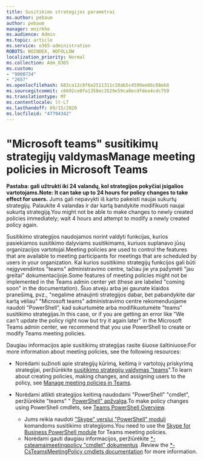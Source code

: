 ```yaml
---
title: Susitikimo strategijos parametrai
ms.author: pebaum
author: pebaum
manager: mnirkhe
ms.audience: Admin
ms.topic: article
ms.service: o365-administration
ROBOTS: NOINDEX, NOFOLLOW
localization_priority: Normal
ms.collection: Adm_O365
ms.custom:
- "9000734"
- "2657"
ms.openlocfilehash: 683ca12c8f6e2511311c10ab5c4599ee66c08eb8
ms.sourcegitcommit: c6692ce0fa1358ec3529e59ca0ecdfdea4cdc759
ms.translationtype: MT
ms.contentlocale: lt-LT
ms.lasthandoff: 09/15/2020
ms.locfileid: "47794342"
---
```

# <a name="manage-meeting-policies-in-microsoft-teams"></a><span data-ttu-id="04409-102">"Microsoft teams" susitikimų strategijų valdymas</span><span class="sxs-lookup"><span data-stu-id="04409-102">Manage meeting policies in Microsoft Teams</span></span>

<span data-ttu-id="04409-103">**Pastaba: gali užtrukti iki 24 valandų, kol strategijos pokyčiai įsigalios vartotojams.**</span><span class="sxs-lookup"><span data-stu-id="04409-103">**Note: It can take up to 24 hours for policy changes to take effect for users.**</span></span> <span data-ttu-id="04409-104">Jums gali nepavykti iš karto pakeisti naujai sukurtų strategijų. Palaukite 4 valandas ir dar kartą bandykite modifikuoti naujai sukurtą strategiją.</span><span class="sxs-lookup"><span data-stu-id="04409-104">You might not be able to make changes to newly created policies immediately; wait 4 hours and attempt to modify a newly created policy again.</span></span>

<span data-ttu-id="04409-105">Susitikimo strategijos naudojamos norint valdyti funkcijas, kurios pasiekiamos susitikimo dalyviams susitikimams, kuriuos suplanavo jūsų organizacijos vartotojai.</span><span class="sxs-lookup"><span data-stu-id="04409-105">Meeting policies are used to control the features that are available to meeting participants for meetings that are scheduled by users in your organization.</span></span> <span data-ttu-id="04409-106">Kai kurios susitikimo strategijų funkcijos gali būti neįgyvendintos "teams" administravimo centre, tačiau jie yra pažymėti "jau greitai" dokumentacijoje.</span><span class="sxs-lookup"><span data-stu-id="04409-106">Some features of meeting policies might not be implemented in the Teams admin center yet (these are labeled "coming soon" in the documentation).</span></span> <span data-ttu-id="04409-107">Šiuo atveju arba jei gaunate klaidos pranešimą, pvz., "negalime atnaujinti strategijos dabar, bet pabandykite dar kartą vėliau" "Microsoft teams" administravimo centre rekomenduojame naudoti "PowerShell", kad sukurtumėte arba modifikuotumėte "teams" susitikimo strategijas.</span><span class="sxs-lookup"><span data-stu-id="04409-107">In this case, or if you are getting an error like "We can't update the policy right now but try it again later" in the Microsoft Teams admin center, we recommend that you use PowerShell to create or modify Teams meeting policies.</span></span> 

<span data-ttu-id="04409-108">Daugiau informacijos apie susitikimų strategijas rasite šiuose šaltiniuose:</span><span class="sxs-lookup"><span data-stu-id="04409-108">For more information about meeting policies, see the following resources:</span></span>

- <span data-ttu-id="04409-109">Norėdami sužinoti apie strategijų kūrimą, keitimą ir vartotojų priskyrimą strategijai, peržiūrėkite [susitikimo strategijų valdymas "teams](https://docs.microsoft.com/microsoftteams/meeting-policies-in-teams)".</span><span class="sxs-lookup"><span data-stu-id="04409-109">To learn about creating policies, making changes, and assigning users to the policy, see [Manage meeting policies in Teams](https://docs.microsoft.com/microsoftteams/meeting-policies-in-teams).</span></span>

- <span data-ttu-id="04409-110">Norėdami atlikti strategijos keitimą naudodami "PowerShell" "cmdlet", peržiūrėkite "teams" " [PowerShell" apžvalga](https://docs.microsoft.com/microsoftteams/teams-powershell-overview).</span><span class="sxs-lookup"><span data-stu-id="04409-110">To make policy changes using PowerShell cmdlets, see [Teams PowerShell Overview](https://docs.microsoft.com/microsoftteams/teams-powershell-overview).</span></span> 
    - <span data-ttu-id="04409-111">Jums reikia naudoti ["Skype" verslui "PowerShell" modulį](https://www.microsoft.com/download/details.aspx?id=39366) komandoms susitikimo strategijoms.</span><span class="sxs-lookup"><span data-stu-id="04409-111">You need to use the [Skype for Business PowerShell module](https://www.microsoft.com/download/details.aspx?id=39366) for Teams meeting policies.</span></span> 
    - <span data-ttu-id="04409-112">Norėdami gauti daugiau informacijos, peržiūrėkite [\*-csteamaimeetingpolicy "cmdlet" dokumentus](https://docs.microsoft.com/search/?search=CsTeamsMeetingPolicy&view=skype-ps) .</span><span class="sxs-lookup"><span data-stu-id="04409-112">Review the [\*-CsTeamsMeetingPolicy cmdlets documentation](https://docs.microsoft.com/search/?search=CsTeamsMeetingPolicy&view=skype-ps) for more information.</span></span>

